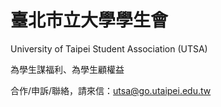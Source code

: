 # 臺北市立大學學生會
University of Taipei Student Association (UTSA)

為學生謀福利、為學生顧權益

合作/申訴/聯絡，請來信：utsa@go.utaipei.edu.tw
